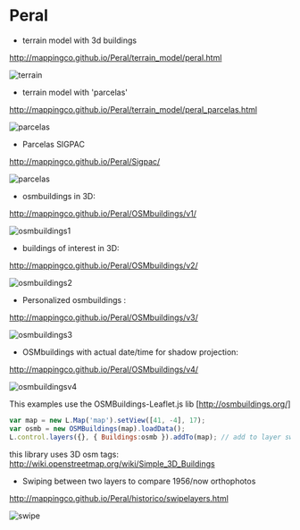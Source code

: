 Peral
=====


* terrain model with 3d buildings

http://mappingco.github.io/Peral/terrain_model/peral.html

![terrain](http://mappingco.github.io/Peral/terrain_model/terrain.png)


* terrain model with 'parcelas'

http://mappingco.github.io/Peral/terrain_model/peral_parcelas.html

![parcelas](http://mappingco.github.io/Peral/terrain_model/parcelas.png)

* Parcelas SIGPAC

http://mappingco.github.io/Peral/Sigpac/

![parcelas](http://mappingco.github.io/Peral/Sigpac/sigpac.png)

* osmbuildings in 3D:

http://mappingco.github.io/Peral/OSMbuildings/v1/

![osmbuildings1](http://mappingco.github.io/Peral/OSMbuildings/v1/osmbuildings1.png)

* buildings of interest in 3D:

http://mappingco.github.io/Peral/OSMbuildings/v2/

![osmbuildings2](http://mappingco.github.io/Peral/OSMbuildings/v2/osmbuildings2.png)

* Personalized osmbuildings :

http://mappingco.github.io/Peral/OSMbuildings/v3/

![osmbuildings3](http://mappingco.github.io/Peral/OSMbuildings/v3/osmbuildings3.png)

* OSMbuildings with actual date/time for shadow projection:

http://mappingco.github.io/Peral/OSMbuildings/v4/

![osmbuildingsv4](http://mappingco.github.io/Peral/OSMbuildings/v4/osmbuildings4.png)



This examples use the OSMBuildings-Leaflet.js lib [http://osmbuildings.org/]

```javascript
var map = new L.Map('map').setView([41, -4], 17);
var osmb = new OSMBuildings(map).loadData();
L.control.layers({}, { Buildings:osmb }).addTo(map); // add to layer switcher (optional)
```
this library uses 3D osm tags: http://wiki.openstreetmap.org/wiki/Simple_3D_Buildings


* Swiping between two layers to compare 1956/now orthophotos

http://mappingco.github.io/Peral/historico/swipelayers.html

![swipe](http://mappingco.github.io/Peral/historico/swipe.png)